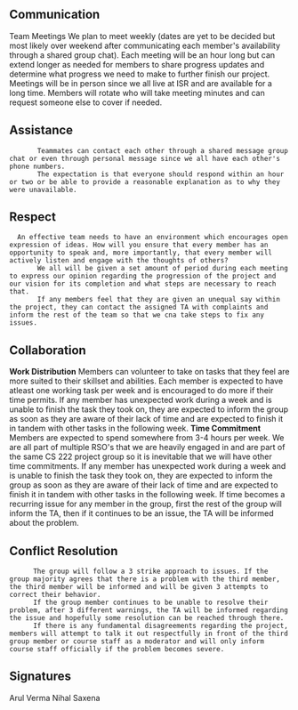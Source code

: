 ## **Communication**
   Team Meetings 
           We plan to meet weekly (dates are yet to be decided but most likely over weekend after communicating each member's availability through a shared group chat).
           Each meeting will be an hour long but can extend longer as needed for members to share progress updates and determine what progress we need to make to further finish our project.
           Meetings will be in person since we all live at ISR and are available for a long time.
           Members will rotate who will take meeting minutes and can request someone else to cover if needed.

## **Assistance**
           Teammates can contact each other through a shared message group chat or even through personal message since we all have each other's phone numbers.
           The expectation is that everyone should respond within an hour or two or be able to provide a reasonable explanation as to why they were unavailable.

## **Respect**
      An effective team needs to have an environment which encourages open expression of ideas. How will you ensure that every member has an opportunity to speak and, more importantly, that every member will actively listen and engage with the thoughts of others?
           We all will be given a set amount of period during each meeting to express our opinion regarding the progression of the project and our vision for its completion and what steps are necessary to reach that.
           If any members feel that they are given an unequal say within the project, they can contact the assigned TA with complaints and inform the rest of the team so that we cna take steps to fix any issues.

## **Collaboration**
   **Work Distribution**
           Members can volunteer to take on tasks that they feel are more suited to their skillset and abilities. 
           Each member is expected to have atleast one working task per week and is encouraged to do more if their time permits.
           If any member has unexpected work during a week and is unable to finish the task they took on, they are expected to inform the group as soon as they are aware of their lack of time and are expected to finish it in tandem with other tasks in the following week.
  **Time Commitment**
           Members are expected to spend somewhere from 3-4 hours per week. 
           We are all part of multiple RSO's that we are heavily engaged in and are part of the same CS 222 project group so it is inevitable that we will have other time commitments.
           If any member has unexpected work during a week and is unable to finish the task they took on, they are expected to inform the group as soon as they are aware of their lack of time and are expected to finish it in tandem with other tasks in the following week.
           If time becomes a recurring issue for any member in the group, first the rest of the group will inform the TA, then if it continues to be an issue, the TA will be informed about the problem.
           
## **Conflict Resolution**
          The group will follow a 3 strike approach to issues. If the group majority agrees that there is a problem with the third member, the third member will be informed and will be given 3 attempts to correct their behavior.
          If the group member continues to be unable to resolve their problem, after 3 different warnings, the TA will be informed regarding the issue and hopefully some resolution can be reached through there.
          If there is any fundamental disagreements regarding the project, members will attempt to talk it out respectfully in front of the third group member or course staff as a moderator and will only inform course staff officially if the problem becomes severe.
          
## **Signatures**
  Arul Verma
  Nihal Saxena
